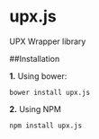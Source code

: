 upx.js
=========
UPX Wrapper library


##Installation

**1.** Using bower:
```
bower install upx.js
```

**2.** Using NPM
```
npm install upx.js
```

